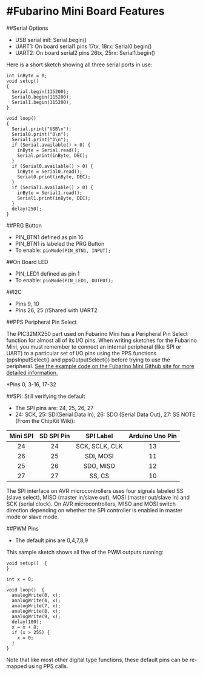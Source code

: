#Fubarino Mini Board Features
====

##Serial Options
* USB serial init: Serial.begin()
* UART1: On board serial1 pins 17tx, 18rx: Serial0.begin()
* UART2: On board serial2 pins 26tx, 25rx: Serial1.begin()

Here is a short sketch showing all three serial ports in use:
	
    int inByte = 0;
    void setup()
    {
      Serial.begin(115200);
      Serial0.begin(115200);
      Serial1.begin(115200);
    }

    void loop()
    {
      Serial.print("USB\n");
      Serial0.print("0\n");
      Serial1.print("1\n");
      if (Serial.available() > 0) {
        inByte = Serial.read();
        Serial.print(inByte, DEC);
      }
      if (Serial0.available() > 0) {
        inByte = Serial0.read();
        Serial0.print(inByte, DEC);
      }
      if (Serial1.available() > 0) {
        inByte = Serial1.read();
        Serial1.print(inByte, DEC);
      }
      delay(250);
    }


##PRG Button
* PIN_BTN1 defined as pin 16
* PIN_BTN1 is labeled the PRG Button
* To enable: `pinMode(PIN_BTN1, INPUT);`

##On Board LED
* PIN_LED1 defined as pin 1 
* To enable: `pinMode(PIN_LED1, OUTPUT);`


##I2C
* Pins 9, 10
* Pins 26, 25 //Shared with UART2


##PPS Peripheral Pin Select

The PIC32MX250 part used on Fubarino Mini has a Peripheral Pin Select function for almost all of its I/O pins. When writing sketches for the Fubarino Mini, you must remember to connect an internal peripheral (like SPI or UART) to a particular set of I/O pins using the PPS functions (ppsInputSelect() and ppsOutputSelect()) before trying to use the peripheral. [See the example code on the Fubarino Mini Github site for more detailed information.](Fubarino-Mini-pps)


*Pins 0, 3-16, 17-32

##SPI: Still verifying the default
* The SPI pins are: 24, 25, 26, 27
* 24: SCK, 25: SDI(Serial Data In), 26: SDO (Serial Data Out), 27: SS
NOTE (From the ChipKit Wiki):

|Mini SPI| SD SPI Pin | SPI Label| Arduino Uno Pin|
|:--:|:---:|:----:|:---:|
|24|24|SCK, SCLK, CLK| 13| 
|26|25|SDI, MOSI| 11|
|25|26|SDO, MISO| 12|
|27|27|SS, CS| 10|

The SPI interface on AVR microcontrollers uses four signals labeled SS (slave select), MISO (master in/slave out), MOSI (master out/slave in) and SCK (serial clock). On AVR microcontrollers, MISO and MOSI switch direction depending on whether the SPI controller is enabled in master mode or slave mode.

##PWM Pins
* The default pins are 0,4,7,8,9

This sample sketch shows all five of the PWM outputs running:

    void setup()  {
    } 
    
    int x = 0;
    
    void loop()  { 
      analogWrite(0, x);
      analogWrite(4, x);
      analogWrite(7, x);
      analogWrite(8, x);
      analogWrite(9, x);
      delay(100);
      x = x + 8;
      if (x > 255) {
        x = 0;
      }
    }

Note that like most other digital type functions, these default pins can be re-mapped using PPS calls.